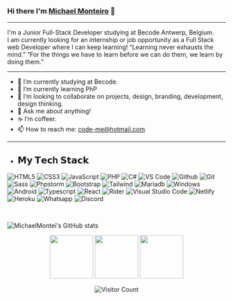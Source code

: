 ### Hi there I'm [Michael Monteiro](https://github.com/MichaelMontei) 👋
<hr>

I'm a Junior Full-Stack Developer studying at Becode Antwerp, Belgium. <br> 
I am currently looking for an internship or job opportunity as a Full Stack web Developer where I can keep learning!
“Learning never exhausts the mind.” “For the things we have to learn before we can do them, we learn by doing them.”

<hr>

- 🔭 I’m currently studying at Becode.
- 🌱 I’m currently learning PhP
- 👯 I’m looking to collaborate on projects, design, branding, development, design thinking.
- 💬 Ask me about anything!
- ☕️ I’m coffeer.
- 📫 How to reach me: code-me@hotmail.com
<hr>

- ## 𝗠𝘆 𝗧𝗲𝗰h 𝗦𝘁𝗮𝗰𝗸
![HTML5](https://img.shields.io/badge/-HTML5-%23E44D27?style=flat-square&logo=html5&logoColor=ffffff)
![CSS3](https://img.shields.io/badge/-CSS3-%231572B6?style=flat-square&logo=css3)
![JavaScript](https://img.shields.io/badge/-JavaScript-%23F7DF1C?style=flat-square&logo=javascript&logoColor=000000&labelColor=%23F7DF1C&color=%23FFCE5A)
![PHP](https://img.shields.io/badge/PHP-777BB4?style=flat-square&logo=php&logoColor=white)
![C#](https://img.shields.io/badge/C%23-239120?style=flat-square&logo=c-sharp&logoColor=white)
![VS Code](https://img.shields.io/badge/-VSCode-%23007ACC?style=flat-square&logo=visual-studio-code)
![Github](https://img.shields.io/badge/GitHub-100000?style=flat-square&logo=github&logoColor=white)
![Git](https://img.shields.io/badge/-Git-%23F05032?style=flat-square&logo=git&logoColor=%23ffffff)
![Sass](https://img.shields.io/badge/-Sass-%23CC6699?style=flat-square&logo=sass&logoColor=ffffff)
![Phpstorm](http://img.shields.io/badge/-PHPStorm-181717?style=flat-square&logo=phpstorm&logoColor=white)
![Bootstrap](https://img.shields.io/badge/Bootstrap-563D7C?style=flat-square&logo=bootstrap&logoColor=white)
![Tailwind](https://img.shields.io/badge/Tailwind_CSS-38B2AC?style=flat-square&logo=tailwind-css&logoColor=white)
![Mariadb](https://img.shields.io/badge/MariaDB-003545?style=flat-square&logo=mariadb&logoColor=white)
![Windows](https://img.shields.io/badge/Windows-0078D6?style=flat-square&logo=windows&logoColor=white)
![Android](https://img.shields.io/badge/Android-3DDC84?style=flat-square&logo=android&logoColor=white)
![Typescript](https://shields.io/badge/TypeScript-3178C6?style=flat-square&logo=android&logoColor=white)
![React](https://img.shields.io/badge/-ReactJs-61DAFB?style=flat-square&logo=react&logoColor=white)
![Rider](https://img.shields.io/badge/Rider-000000?style=flat-square&logo=Rider&logoColor=white)
![Visual Studio Code](https://img.shields.io/badge/Visual_Studio-5C2D91?style=flat-square&logo=visual%20studio&logoColor=white)
![Netlify](https://img.shields.io/badge/Netlify-00C7B7?style=flat-square&logo=netlify&logoColor=white)
![Heroku](https://img.shields.io/badge/Heroku-430098?style=flat-square&logo=heroku&logoColor=white)
![Whatsapp](https://img.shields.io/badge/WhatsApp-25D366?style=flat-square&logo=whatsapp&logoColor=white)
![Discord](https://img.shields.io/badge/Discord-7289DA?style=flat-square&logo=discord&logoColor=white)

<br>



![MichaelMontei's GitHub stats](https://github-readme-stats.vercel.app/api?username=MichaelMontei&theme=onedark&show_icons=true)


<div align="center">
<p align="center">
  <img src="https://media3.giphy.com/media/ln7z2eWriiQAllfVcn/200w.webp" width="100">
  <img src="https://i.giphy.com/media/IdyAQJVN2kVPNUrojM/200.webp" width="100">
  <img src="https://user-images.githubusercontent.com/103993166/178481250-62964597-16a5-4f92-822a-e3b00980d308.gif" width="100">
</p>

  
![Visitor Count](https://profile-counter.glitch.me/MichaelMontei/count.svg)
</div>
<!--
**Front-end**

<code><img height="30" src="https://raw.githubusercontent.com/dereknguyen269/dereknguyen269/master/images/html.png"></code>
<code><img height="30" src="https://raw.githubusercontent.com/dereknguyen269/dereknguyen269/master/images/css3.png"></code>
<code><img height="30" src="https://raw.githubusercontent.com/dereknguyen269/dereknguyen269/master/images/js.png"></code>

![Top Langs](https://github-readme-stats.vercel.app/api/top-langs/?username=MichaelMontei&layout=compact&theme=onedark)
<img height="120" alt="Thanks for visiting me" width="100%" src="https://raw.githubusercontent.com/BrunnerLivio/brunnerlivio/master/images/marquee.svg" />
<br />
